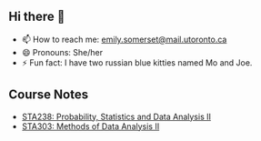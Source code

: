 ## Hi there 👋

- 📫 How to reach me: emily.somerset@mail.utoronto.ca
- 😄 Pronouns: She/her
- ⚡ Fun fact: I have two russian blue kitties named Mo and Joe. 

## Course Notes

- [STA238: Probability, Statistics and Data Analysis II](https://emilysomerset.github.io/sta238-notes)
- [STA303: Methods of Data Analysis II](https://emilysomerset.github.io/sta303-notes)
